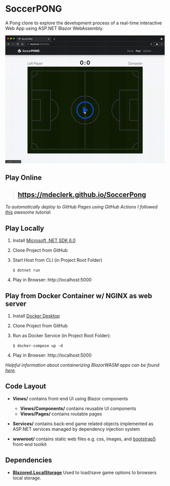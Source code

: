 # SoccerPONG

A Pong clone to explore the development process of a real-time interactive Web App using ASP.NET Blazor WebAssembly.

![SoccerPong](SoccerPong.gif)

## Play Online

> ## https://mdeclerk.github.io/SoccerPong

_To automatically deploy to GitHub Pages using GitHub Actions I followed [this](https://swimburger.net/blog/dotnet/how-to-deploy-aspnet-blazor-webassembly-to-github-pages) awesome tutorial._

## Play Locally

1. Install [Microsoft .NET SDK 6.0](https://dotnet.microsoft.com/download)

2. Clone Project from GitHub

3. Start Host from CLI (in Project Root Folder)

    `$ dotnet run`

4. Play in Browser: http://localhost:5000

## Play from Docker Container w/ NGINX as web server

1. Install [Docker Desktop](https://docs.docker.com/desktop)

2. Clone Project from GitHub

3. Run as Docker Service (in Project Root Folder):

   `$ docker-compose up -d`

4. Play in Browser: http://localhost:5000

_Helpful information about containerizing BlazorWASM apps can be found [here](https://chrissainty.com/containerising-blazor-applications-with-docker-containerising-a-blazor-webassembly-app)._

## Code Layout

- **Views/** contains front-end UI using Blazor components
    - **Views/Components/** contains reusable UI components
    - **Views/Pages/** contains routable pages

- **Services/** contains back-end game related objects implemented as ASP.NET services managed by dependency injection system

- **wwwroot/** contains static web files e.g. css, images, and [bootstrap5](https://getbootstrap.com/) front-end toolkit

## Dependencies

- **[Blazored.LocalStorage](https://github.com/Blazored/LocalStorage)** Used to load/save game options to browsers local storage.
